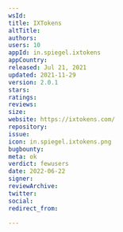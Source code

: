 ```yaml
---
wsId: 
title: IXTokens
altTitle: 
authors: 
users: 10
appId: in.spiegel.ixtokens
appCountry: 
released: Jul 21, 2021
updated: 2021-11-29
version: 2.0.1
stars: 
ratings: 
reviews: 
size: 
website: https://ixtokens.com/
repository: 
issue: 
icon: in.spiegel.ixtokens.png
bugbounty: 
meta: ok
verdict: fewusers
date: 2022-06-22
signer: 
reviewArchive: 
twitter: 
social: 
redirect_from: 

---
```


